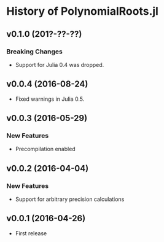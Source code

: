 History of PolynomialRoots.jl
=============================

v0.1.0 (201?-??-??)
-------------------

### Breaking Changes

* Support for Julia 0.4 was dropped.

v0.0.4 (2016-08-24)
-------------------

* Fixed warnings in Julia 0.5.

v0.0.3 (2016-05-29)
-------------------

### New Features ###

* Precompilation enabled

v0.0.2 (2016-04-04)
-------------------

### New Features ###

* Support for arbitrary precision calculations

v0.0.1 (2016-04-26)
-------------------

* First release
